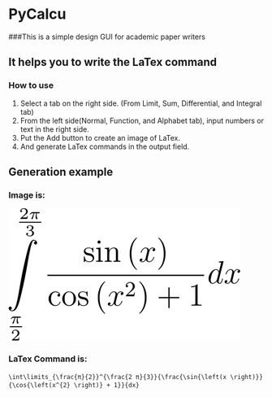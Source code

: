 # PyCalcu 
###This is a simple design GUI for academic paper writers
## It helps you to write the LaTex command 

### How to use
1. Select a tab on the right side.
   (From Limit, Sum, Differential, and Integral tab)
2. From the left side(Normal, Function, and Alphabet tab), input numbers or text in the right side.
3. Put the Add button to create an image of LaTex.
4. And generate LaTex commands in the output field.

## Generation example 
### Image is: 
![An image of LaTeX](https://github.com/AreaEffectCloud/PyCalcu/blob/master/output_images/formula.png)
### LaTex Command is: 
```
\int\limits_{\frac{π}{2}}^{\frac{2 π}{3}}{\frac{\sin{\left(x \right)}}{\cos{\left(x^{2} \right)} + 1}}{dx}
```
